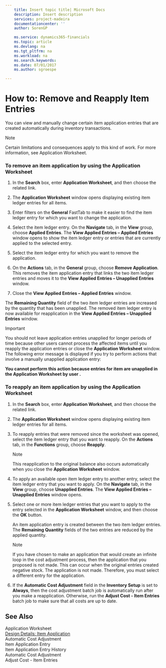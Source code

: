 ```yaml
---
    title: Insert topic title| Microsoft Docs
    description: Insert description
    services: project-madeira
    documentationcenter: ''
    author: SorenGP

    ms.service: dynamics365-financials
    ms.topic: article
    ms.devlang: na
    ms.tgt_pltfrm: na
    ms.workload: na
    ms.search.keywords:
    ms.date: 07/01/2017
    ms.author: sgroespe

---
```

# How to: Remove and Reapply Item Entries
You can view and manually change certain item application entries that are created automatically during inventory transactions.  
  
> [!NOTE]  
>  Certain limitations and consequences apply to this kind of work. For more information, see Application Worksheet.  
  
### To remove an item application by using the Application Worksheet  
  
1.  In the **Search** box, enter **Application Worksheet**, and then choose the related link.  
  
2.  The **Application Worksheet** window opens displaying existing item ledger entries for all items.  
  
3.  Enter filters on the **General** FastTab to make it easier to find the item ledger entry for which you want to change the application.  
  
4.  Select the item ledger entry. On the **Navigate** tab, in the **View** group, choose **Applied Entries**. The **View Applied Entries – Applied Entries** window opens to show the item ledger entry or entries that are currently applied to the selected entry.  
  
5.  Select the item ledger entry for which you want to remove the application.  
  
6.  On the **Actions** tab, in the **General** group, choose **Remove Application**. This removes the item application entry that links the two item ledger entries and moves it to the **View Applied Entries – Unapplied Entries** window.  
  
7.  Close the **View Applied Entries – Applied Entries** window.  
  
 The **Remaining Quantity** field of the two item ledger entries are increased by the quantity that has been unapplied. The removed item ledger entry is now available for reapplication in the **View Applied Entries – Unapplied Entries** window.  
  
> [!IMPORTANT]  
>  You should not leave application entries unapplied for longer periods of time because other users cannot process the affected items until you reapply the application entries or close the **Application Worksheet** window. The following error message is displayed if you try to perform actions that involve a manually unapplied application entry:  
>   
>  **You cannot perform this action because entries for item <item> are unapplied in the Application Worksheet by user <user>.**  
  
### To reapply an item application by using the Application Worksheet  
  
1.  In the **Search** box, enter **Application Worksheet**, and then choose the related link.  
  
2.  The **Application Worksheet** window opens displaying existing item ledger entries for all items.  
  
3.  To reapply entries that were removed since the worksheet was opened, select the item ledger entry that you want to reapply. On the **Actions** tab, in the **Functions** group, choose **Reapply**.  
  
    > [!NOTE]  
    >  This reapplication to the original balance also occurs automatically when you close the **Application Worksheet** window.  
  
4.  To apply an available open item ledger entry to another entry, select the item ledger entry that you want to apply. On the **Navigate** tab, in the **View** group, choose **Unapplied Entries**. The **View Applied Entries – Unapplied Entries** window opens.  
  
5.  Select one or more item ledger entries that you want to apply to the entry selected in the **Application Worksheet** window, and then choose the **OK** button.  
  
     An item application entry is created between the two item ledger entries. The **Remaining Quantity** fields of the two entries are reduced by the applied quantity.  
  
    > [!NOTE]  
    >  If you have chosen to make an application that would create an infinite loop in the cost adjustment process, then the application that you proposed is not made. This can occur when the original entries created negative stock. The application is not made. Therefore, you must select a different entry for the application.  
  
6.  If the **Automatic Cost Adjustment** field in the **Inventory Setup** is set to **Always**, then the cost adjustment batch job is automatically run after you make a reapplication. Otherwise, run the **Adjust Cost - Item Entries** batch job to make sure that all costs are up to date.  
  
## See Also  
 Application Worksheet   
 [Design Details: Item Application](design-details-item-application.md)   
 Automatic Cost Adjustment   
 Item Application Entry   
 Item Application Entry History   
 Automatic Cost Adjustment   
 Adjust Cost - Item Entries